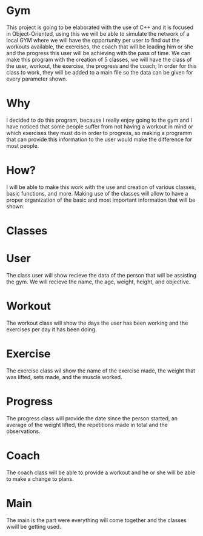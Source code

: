 # Gym
This project is going to be elaborated with the use of C++ and it is focused in Object-Oriented, using this we will be able to simulate the network of a local GYM where we will have the opportunity per user to find out the workouts available, the exercises, the coach that will be leading him or she and the progress this user will be achieving with the pass of time. We can make this program with the creation of 5 classes, we will have the class of the user, workout, the exercise, the progress and the coach; In order for this class to work, they will be added to a main file so the data can be given for every parameter shown.
# Why
I decided to do this program, because I really enjoy going to the gym and I have noticed that some people suffer from not having a workout in mind or which exercises they must do in order to progress, so making a programm that can provide this information to the user would make the difference for most people.
# How?
I will be able to make this work with the use and creation of various classes, basic functions, and more. Making use of the classes will allow to have a proper organization of the basic and most important information that will be shown.
# Classes
# User
The class user will show recieve the data of the person that will be assisting the gym. We will recieve the name, the age, weight, height, and objective.
# Workout
The workout class will show the days the user has been working and the exercises per day it has been doing.
# Exercise
The exercise class wil show the name of the exercise made, the weight that was lifted, sets made, and the muscle worked.
# Progress
The progress class will provide the date since the person started, an average of the weight lifted, the repetitions made in total and the observations.
# Coach
The coach class will be able to provide a workout and he or she will be able to make a change to plans.
# Main
The main is the part were everything will come together and the classes wwill be getting used.
